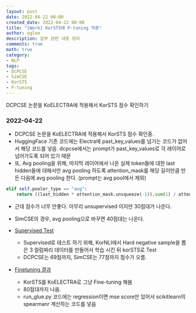 ```yaml
---
layout: post
date: 2022-04-22 00:00
created_date: 2022-04-22 00:00
title: "[Work] KorSTS에 P-tuning 적용"
author: oglee
description: 업무 관련 내용 정리
comments: true
math: true
category:
- NLP
tags:
- DCPCSE
- SimCSE
- KorSTS
- P-tuning
---
```


DCPCSE 논문을 KoELECTRA에 적용해서 KorSTS 점수 확인하기
<!--more-->

### 2022-04-22

- DCPCSE 논문을 KoELECTRA에 적용해서 KorSTS 점수 확인중.
- HuggingFace 기존 코드에는 Electra에 past_key_values를 넘기는 코드가 없어서 해당 코드를 넣음. dcpcse에서는 prompt가 past_key_values로 각 레이어로 넘어가도록 되어 있기 때문
- 또, Avg pooling을 위해, 마지막 레이어에서 나온 실제 token들에 대한 last hidden들에 대해서만 avg pooling 하도록 attention_mask를 해당 길이만큼 만든 다음에 avg pooling 한다. (prompt는 avg pool에서 제외)
```python
elif self.pooler_type == "avg":
    return ((last_hidden * attention_mask.unsqueeze(-1)).sum(1) / attention_mask.sum(-1).unsqueeze(-1))
```
- 근데 점수가 너무 안좋다. 아무리 unsupervised 이지만 30점대가 나온다. 
- SimCSE의 경우, avg pooling으로 바꾸면 40점대는 나온다. 

- <u>Supervised Test</u>
  - Supervised로 테스트 하기 위해, KorNLI에서 Hard negative sample을 뽑은 3 컬럼짜리 데이터를 만들어서 학습 시킨 뒤 korSTS로 Test
  - DCPCSE는 69점까지, SimCSE는 77점까지 점수가 오름.

- <u> Finetuning 결과</u>
  - KorSTS를 KoELECTRA로 그냥 Fine-tuning 해봄
  - 80점대까지 나옴.
  - run_glue.py 코드에는 regression이면 mse score만 있어서 scikitlearn의 spearmanr 계산하는 코드를 넣음
